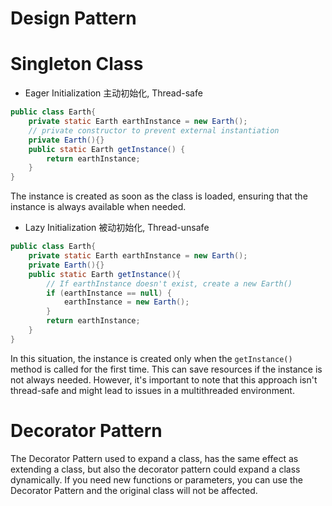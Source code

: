 # Design Pattern

# Singleton Class

- Eager Initialization 主动初始化, Thread-safe

```java
public class Earth{
    private static Earth earthInstance = new Earth();
    // private constructor to prevent external instantiation
    private Earth(){}
    public static Earth getInstance() {
		return earthInstance;
    }
}
```

The instance is created as soon as the class is loaded, ensuring that the instance is always available when needed.


- Lazy Initialization 被动初始化, Thread-unsafe

```java
public class Earth{
    private static Earth earthInstance = new Earth();
    private Earth(){}
    public static Earth getInstance(){
        // If earthInstance doesn't exist, create a new Earth()
        if (earthInstance == null) {
            earthInstance = new Earth();
        }
        return earthInstance;
    }
}
```

In this situation,  the instance is created only when the `getInstance()` method is called for the first time. This can save resources if the instance is not always needed. However, it's important to note that this approach isn't thread-safe and might lead to issues in a multithreaded environment.



# Decorator Pattern

The Decorator Pattern used to expand a class, has the same effect as extending a class, but also the decorator pattern could expand a class dynamically. If you need new functions or parameters, you can use the Decorator Pattern and the original class will not be affected.

